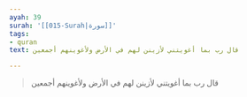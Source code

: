 ```yaml
---
ayah: 39
surah: '[[015-Surah|سورة]]'
tags:
- quran
text: قال رب بما أغويتني لأزينن لهم في الأرض ولأغوينهم أجمعين

---
```

> قال رب بما أغويتني لأزينن لهم في الأرض ولأغوينهم أجمعين
